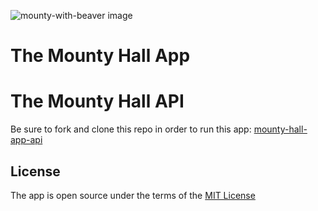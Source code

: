 ![mounty-with-beaver image](https://i.imgur.com/fpSzJsN.png)
# The Mounty Hall App

# The Mounty Hall API
Be sure to fork and clone this repo in order to run this app:
[mounty-hall-app-api](https://github.com/DavidRMorphew/mounty-hall-app-api)

## License
The app is open source under the terms of the [MIT License]()